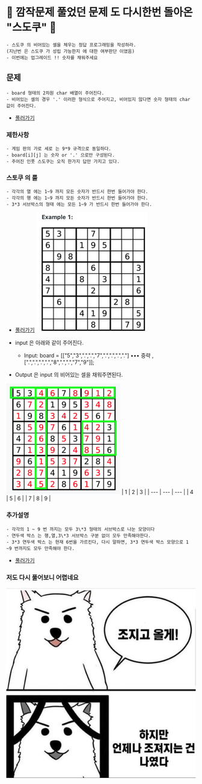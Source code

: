 # 🎉 깜작문제 풀었던 문제 도 다시한번 돌아온 "스도쿠" 🎉

    - 스도쿠 의 비어있는 셀을 체우는 정답 프로그래밍을 작성하라.
    (지난번 은 스도쿠 가 성립 가능한지 에 대한 여부판단 이였음)
    - 이번에는 업그레이드 !! 숫자를 채워주세요

## 문제

    - board 형태의 2차원 char 배열이 주어진다.
    - 비어있는 셀의 경우 '.' 이러한 형식으로 주어지고, 비어있지 않다면 숫자 형태의 char 값이 주어진다.

- [풀러가기](https://leetcode.com/problems/sudoku-solver/)

### 제한사항

    - 게임 판의 가로 세로 는 9*9 규격으로 동일하다.
    - board[i][j] 는 숫자 or '.' 으로만 구성된다.
    - 주어진 인풋 스도쿠는 오직 한가지 답만 가지고 있다.

### 스토쿠 의 룰

    - 각각의 열 에는 1~9 까지 모든 숫자가 반드시 한번 들어가야 한다.
    - 각각의 행 에는 1~9 까지 모든 숫자가 반드시 한번 들어가야 한다.
    - 3*3 서브박스의 형태 에는 모든 1~9 가 반드시 한번 들어가야 한다.

- [풀러가기](https://leetcode.com/problems/sudoku-solver/)
  ![alt text](./1.png)

- input 은 아래와 같이 주어진다.

  - Input: board = [["5","3",".",".","7",".",".",".","."] ••• 중략 ,[".",".",".",".","8",".",".","7","9"]];

- Output 은 input 의 비어있는 셀을 채워주면된다.

![alt text](./3.png)
| 1 | 2 | 3 |
| --- | --- | --- |
| 4 | 5 | 6 |
| 7 | 8 | 9 |

### 추가설명

    - 각각의 1 ~ 9 번 까지는 모두 3\*3 형태의 서브박스로 나눈 모양이다
    - 연두색 박스 는 행,열,3\*3 서브박스 구분 없이 모두 만족해야한다.
    - 3*3 연두색 박스 는 현재 6번을 가르킨다, 다시 말하면, 3*3 연두색 박스 모양으로 1 ~9 번까지도 모두 만족해야 한다.

- [풀러가기](https://leetcode.com/problems/sudoku-solver/)

### 저도 다시 풀어보니 어렵네요

![alt text](./4.webp)
